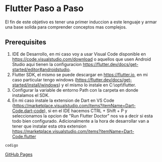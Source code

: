 # Flutter Paso a Paso
El fin de este objetivo es tener una primer induccion a este lenguaje y armar una base solida para comprender conceptos mas complejos.

## Prerequisites

1. IDE de Desarrollo, en mi caso voy a usar Visual Code disponible en https://code.visualstudio.com/download o aquellos que usen Android Studio aqui tienen la configuracion https://flutter.dev/docs/get-started/editor#androidstudio.
2. Flutter SDK, el mismo se puede descargar en https://flutter.io, en mi caso particular tengo windows (https://flutter.dev/docs/get-started/install/windows) y el mismo lo instale en C:\opt\flutter.
3. Configurar la variable de entorno Path con la carpeta en donde instalamos el SDK.
3. En mi caso instale la extension de Dart en VS Code (https://marketplace.visualstudio.com/items?itemName=Dart-Code.dart-code), si en el IDE hacemos CTRL + Shift + P y seleccionamos la opcion de "Run Flutter Doctor" nos va a decir si esta todo bien configurado. Adicionalmente a la hora de desarrollar van a tener que instalar esta otra extension https://marketplace.visualstudio.com/items?itemName=Dart-Code.flutter



 ```
codigo
 ```

 [GitHub Pages](https://pages.github.com/)